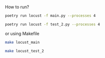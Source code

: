 How to run?

```sh
poetry run locust -f main.py --processes 4

poetry run locust -f test_2.py --processes 4
```

or using Makefile

```sh
make locust_main

make locust_test_2
```